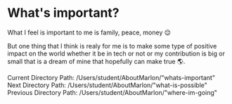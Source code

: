 # What's important? 
What I feel is important to me is family, peace, money 😌 

But one thing that I think is realy for me is to make some type of positive impact on the world whether it be in tech or not or my 
contribution is big or small that is a dream of mine that hopefully can make true 🌎. 

Current Directory Path: /Users/student/AboutMarlon/"whats-important"
Next Directory Path: /Users/student/AboutMarlon/"what-is-possible"
Previous Directory Path: /Users/student/AboutMarlon/"where-im-going"


